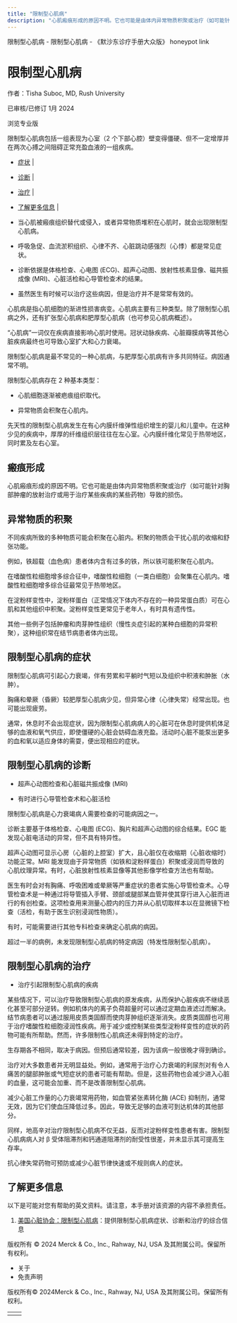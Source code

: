 ```yaml
---
title: "限制型心肌病"
description: "心肌瘢痕形成的原因不明。它也可能是由体内异常物质积聚或治疗（如可能针对胸部肿瘤的放射治疗或用于治疗某些疾病的某些药物）导致的损伤。"
---
```


﻿限制型心肌病 \- 限制型心肌病 \- 《默沙东诊疗手册大众版》 honeypot link

# 限制型心肌病

作者：Tisha Suboc, MD, Rush University

已审核/已修订 1月 2024

浏览专业版

限制型心肌病包括一组表现为心室（2 个下部心腔）壁变得僵硬、但不一定增厚并在两次心搏之间阻碍正常充盈血液的一组疾病。

- [症状](#症状_v719430_zh) \|
- [诊断](#诊断_v719435_zh) \|
- [治疗](#治疗_v719438_zh) \|
- [了解更多信息](#了解更多信息_v52131330_zh) \|

- 当心肌被瘢痕组织替代或侵入，或者异常物质堆积在心肌时，就会出现限制型心肌病。

- 呼吸急促、血流淤积组织、心律不齐、心脏跳动感强烈（心悸）都是常见症状。

- 诊断依据是体格检查、心电图 (ECG)、超声心动图、放射性核素显像、磁共振成像 (MRI)、心脏活检和心导管检查术的结果。

- 虽然医生有时候可以治疗这些病因，但是治疗并不是常常有效的。


心肌病是指心肌细胞的渐进性损害病变。心肌病主要有三种类型。除了限制型心肌病之外，还有扩张型心肌病和肥厚型心肌病（也可参见心肌病概述）。

“心肌病”一词仅在疾病直接影响心肌时使用。冠状动脉疾病、心脏瓣膜病等其他心脏疾病最终也可导致心室扩大和心力衰竭。

限制型心肌病是最不常见的一种心肌病，与肥厚型心肌病有许多共同特征。病因通常不明。

限制型心肌病存在 2 种基本类型：

- 心肌细胞逐渐被疤痕组织取代。

- 异常物质会积聚在心肌内。


先天性的限制型心肌病发生在有心内膜纤维弹性组织增生的婴儿和儿童中。在这种少见的疾病中，厚厚的纤维组织层往往在左心室。心内膜纤维化常见于热带地区，同时累及左右心室。

## 瘢痕形成

心肌瘢痕形成的原因不明。它也可能是由体内异常物质积聚或治疗（如可能针对胸部肿瘤的放射治疗或用于治疗某些疾病的某些药物）导致的损伤。

## 异常物质的积聚

不同疾病所致的多种物质可能会积聚在心脏内。积聚的物质会干扰心肌的收缩和舒张功能。

例如，铁超载（血色病）患者体内含有过多的铁，所以铁可能积聚在心肌内。

在嗜酸性粒细胞增多综合征中，嗜酸性粒细胞（一类白细胞）会聚集在心肌内。嗜酸性粒细胞增多综合征最常见于热带地区。

在淀粉样变性中，淀粉样蛋白（正常情况下体内不存在的一种异常蛋白质）可在心肌和其他组织中积聚。淀粉样变性更常见于老年人，有时具有遗传性。

其他一些例子包括肿瘤和肉芽肿性组织（慢性炎症引起的某种白细胞的异常积聚），这种组织常在结节病患者体内出现。

## 限制型心肌病的症状

限制型心肌病可引起心力衰竭，伴有劳累和平躺时气短以及组织中积液和肿胀（水肿）。

胸痛和晕厥（昏厥）较肥厚型心肌病少见，但异常心律（心律失常）经常出现。也可能出现疲劳。

通常，休息时不会出现症状，因为限制型心肌病病人的心脏可在休息时提供机体足够的血液和氧气供应，即使僵硬的心脏会妨碍血液充盈。活动时心脏不能泵出更多的血和氧以适应身体的需耍，便出现相应的症状。

## 限制型心肌病的诊断

- 超声心动图检查和心脏磁共振成像 (MRI)

- 有时进行心导管检查术和心脏活检


限制型心肌病是心力衰竭病人需要检查的可能病因之一。

诊断主要基于体格检查、心电图 (ECG)、胸片和超声心动图的综合结果。EGC 能发现心脏电活动的异常，但不具有特异性。

超声心动图可显示心房（心脏的上腔室）扩大，且心脏仅在收缩期（心脏收缩时）功能正常。MRI 能发现由于异常物质（如铁和淀粉样蛋白）积聚或浸润而导致的心肌纹理异常。有时，心脏放射性核素显像等其他影像学检查方法也有帮助。

医生有时会对有胸痛、呼吸困难或晕厥等严重症状的患者实施心导管检查术。心导管检查术是一种通过将导管插入手臂、颈部或腿部某血管并使其穿行进入心脏而进行的有创检查。这项检查用来测量心腔内的压力并从心肌切取样本以在显微镜下检查（活检，有助于医生识别浸润性物质）。

有时，可能需要进行其他专科检查来确定心肌病的病因。

超过一半的病例，未发现限制型心肌病的特定病因（特发性限制型心肌病）。

## 限制型心肌病的治疗

- 治疗引起限制型心肌病的疾病


某些情况下，可以治疗导致限制型心肌病的原发疾病，从而保护心脏疾病不继续恶化甚至可部分逆转。例如机体内的离子负荷超量时可以通过定期血液滤过而解决。结节病患者可以通过服用皮质类固醇而使肉芽肿组织逐渐消失。皮质类固醇也可用于治疗嗜酸性粒细胞浸润性疾病。用于减少或控制某些类型淀粉样变性的症状的药物可能有所帮助。然而，许多限制性心肌病还未得到特定的治疗。

生存期各不相同，取决于病因。但预后通常较差，因为该病一般很晚才得到确诊。

治疗对大多数患者并无明显益处。例如，通常用于治疗心力衰竭的利尿剂对有令人痛苦的腿部肿胀或气短症状的患者可能有帮助。但是，这些药物也会减少进入心脏的血量，这可能会加重、而不是改善限制型心肌病。

减少心脏工作量的心力衰竭常用药物，如血管紧张素转化酶 (ACE) 抑制剂，通常无效，因为它们使血压降低过多。因此，导致无足够的血液可到达机体的其他部分。

同样，地高辛对治疗限制型心肌病不仅无益，反而对淀粉样变性患者有害。限制型心肌病病人对 β 受体阻滞剂和钙通道阻滞剂的耐受性很差，并未显示其可提高生存率。

抗心律失常药物可预防或减少心脏节律快速或不规则病人的症状。

## 了解更多信息

以下是可能对您有帮助的英文资料。请注意，本手册对该资源的内容不承担责任。

1. [美国心脏协会：限制型心肌病](https://www.heart.org/en/health-topics/cardiomyopathy/what-is-cardiomyopathy-in-adults/restrictive-cardiomyopathy)：提供限制型心肌病症状、诊断和治疗的综合信息




版权所有 © 2024
Merck & Co., Inc., Rahway, NJ, USA 及其附属公司。保留所有权利。

- 关于
- 免责声明

版权所有© 2024Merck & Co., Inc., Rahway, NJ, USA 及其附属公司。保留所有权利。

|     |     |
| --- | --- |
|  |  |